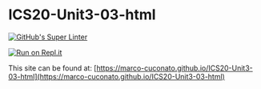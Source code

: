 # ICS20-Unit3-03-html

[![GitHub's Super Linter](https://github.com/marco-cuconato/ICS20-Unit3-03-html/workflows/GitHub's%20Super%20Linter/badge.svg)](https://github.com/marco-cuconato/ICS20-Unit3-03-html/actions)


[![Run on Repl.it](https://repl.it/badge/github/marco-cuconato/ICS20-Unit3-03-html)](https://repl.it/github/marco-cuconato/ICS20-Unit3-03-html)

This site can be found at: [https://marco-cuconato.github.io/ICS20-Unit3-03-html](https://marco-cuconato.github.io/ICS20-Unit3-03-html)
